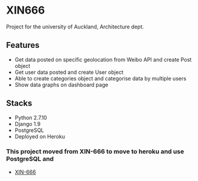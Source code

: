 # XIN666

Project for the university of Auckland, Architecture dept. 

## Features

- Get data posted on specific geolocation from Weibo API and create Post object
- Get user data posted and create User object
- Able to create categories object and categorise data by multiple users
- Show data graphs on dashboard page 

## Stacks
- Python 2.7.10
- Django 1.9
- PostgreSQL
- Deployed on Heroku

### This project moved from XIN-666 to move to heroku and use PostgreSQL and 

- [XIN-666](https://github.com/edenpark/xin-666/)
